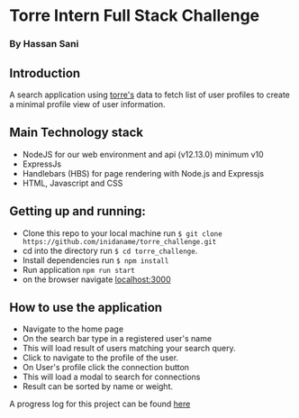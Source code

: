 # Torre Intern Full Stack Challenge
### By Hassan Sani

## Introduction
A search application using [torre's](https://torre.bio) data to fetch list of user profiles to create a minimal profile view of user information.

## Main Technology stack
* NodeJS for our web environment and api (v12.13.0) minimum v10
* ExpressJs
* Handlebars (HBS) for page rendering with Node.js and Expressjs
* HTML, Javascript and CSS

## Getting up and running:
 * Clone this repo to your local machine run `$ git clone https://github.com/inidaname/torre_challenge.git` 
 * cd into the directory run `$ cd torre_challenge`.
 * Install dependencies run `$ npm install`
 * Run application `npm run start`
 * on the browser navigate [localhost:3000](http://localhost:3000)

## How to use the application
* Navigate to the home page
* On the search bar type in a registered user's name
* This will load result of users matching your search query.
* Click to navigate to the profile of the user.
* On User's profile click the connection button
* This will load a modal to search for connections
* Result can be sorted by name or weight.

A progress log for this project can be found [here](./progresslog.md)